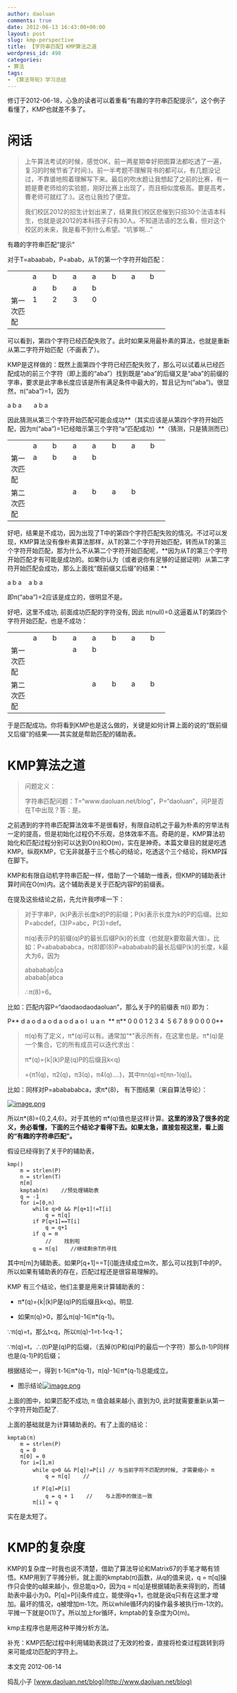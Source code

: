 ```yaml
---
author: daoluan
comments: true
date: 2012-06-13 16:43:00+00:00
layout: post
slug: kmp-perspective
title: 【字符串匹配】KMP算法之道
wordpress_id: 498
categories:
- 算法
tags:
- 《算法导轮》学习总结
---
```


修订于2012-06-18，心急的读者可以着重看“有趣的字符串匹配提示”，这个例子看懂了，KMP也就差不多了。


# 闲话

<blockquote><p>上午算法考试的时候，感觉OK，前一两星期幸好把图算法都吃透了一遍，复习的时候节省了时间:)。前一半考题不理解背书的都可以，有几题没记过，不靠谱地照着理解写下来。最后的吹水题让我想起了之前的比赛，有一题是曹老师给的实验题，刚好比赛上出现了，而且相似度极高。要是高考，曹老师可就红了:)。这也让我捡了便宜。</p>
<p>我们校区2012的招生计划出来了，结果我们校区悲催到只招30个法语本科生，也就是说2012的本科孩子只有30人。不知道法语的怎么看，但对这个校区的未来，我是看不到什么希望。“坑爹啊…”</p></blockquote>


有趣的字符串匹配“提示”

对于T=abaabab，P=abab，从T的第一个字符开始匹配：
<table cellpadding="2" width="224" cellspacing="0" border="0" >
<tbody >
<tr >

<td width="33" valign="top" >
</td>

<td width="28" valign="top" >a
</td>

<td width="29" valign="top" >b
</td>

<td width="27" valign="top" >a
</td>

<td width="28" valign="top" >a
</td>

<td width="26" valign="top" >b
</td>

<td width="26" valign="top" >a
</td>

<td width="25" valign="top" >b
</td>
</tr>
<tr >

<td width="33" valign="top" >
</td>

<td width="29" valign="top" >a
</td>

<td width="30" valign="top" >b
</td>

<td width="28" valign="top" >a
</td>

<td width="29" valign="top" >b
</td>

<td width="27" valign="top" >
</td>

<td width="26" valign="top" >
</td>

<td width="26" valign="top" >
</td>
</tr>
<tr >

<td width="33" valign="top" >第一次匹配
</td>

<td width="29" valign="top" >1
</td>

<td width="30" valign="top" >2
</td>

<td width="28" valign="top" >3
</td>

<td width="29" valign="top" >0
</td>

<td width="28" valign="top" >
</td>

<td width="26" valign="top" >
</td>

<td width="27" valign="top" >
</td>
</tr>
</tbody>
</table>
可以看到，第四个字符已经匹配失败了。此时如果采用最朴素的算法，也就是重新从第二字符开始匹配（不画表了）。

KMP是这样做的：既然上面第四个字符已经匹配失败了，那么可以试着从已经匹配成功的前三个字符（即上面的“aba”）找到既是“aba”的后缀又是“aba”的前缀的字串，要求是此字串长度应该是所有满足条件中最大的，暂且记为π(“aba”)。很显然，π(“aba”)=1，因为

a b a
      a b a

因此猜测从第三个字符开始匹配可能会成功**（其实应该是从第四个字符开始匹配，因为π(“aba”)=1已经暗示第三个字符“a”匹配成功）**（猜测，只是猜测而已）
<table cellpadding="2" width="224" cellspacing="0" border="0" >
<tbody >
<tr >

<td width="33" valign="top" >
</td>

<td width="28" valign="top" >a
</td>

<td width="29" valign="top" >b
</td>

<td width="27" valign="top" >a
</td>

<td width="28" valign="top" >a
</td>

<td width="26" valign="top" >b
</td>

<td width="26" valign="top" >a
</td>

<td width="25" valign="top" >b
</td>
</tr>
<tr >

<td width="34" valign="top" >第一次匹配
</td>

<td width="28" valign="top" >a
</td>

<td width="30" valign="top" >b
</td>

<td width="28" valign="top" >a
</td>

<td width="29" valign="top" >b
</td>

<td width="27" valign="top" >
</td>

<td width="27" valign="top" >
</td>

<td width="26" valign="top" >
</td>
</tr>
<tr >

<td width="33" valign="top" >第二次匹配
</td>

<td width="28" valign="top" >
</td>

<td width="30" valign="top" >
</td>

<td width="28" valign="top" >a
</td>

<td width="29" valign="top" >b

</td>

<td width="28" valign="top" >a
</td>

<td width="27" valign="top" >b
</td>

<td width="26" valign="top" >
</td>
</tr>
</tbody>
</table>
好吧，结果是不成功，因为出现了T中的第四个字符匹配失败的情况。不过可以发现，KMP算法没有像朴素算法那样，从T的第二个字符开始匹配，转而从T的第三个字符开始匹配，那为什么不从第二个字符开始匹配呢，**因为从T的第三个字符开始匹配才有可能是成功的。如果你认为（或者说你有足够的证据证明）从第二字符开始匹配会成功，那么上面找“既前缀又后缀”的结果：**

a b a
   a b a

即π(“aba”)=2应该是成立的，很明显不是。

好吧，这里不成功, 前面成功匹配的字符没有, 因此 π(null)=0.这逼着从T的第四个字符开始匹配，也是不成功：
<table cellpadding="2" width="224" cellspacing="0" border="0" >
<tbody >
<tr >

<td width="33" valign="top" >
</td>

<td width="28" valign="top" >a
</td>

<td width="29" valign="top" >b
</td>

<td width="27" valign="top" >a
</td>

<td width="28" valign="top" >a
</td>

<td width="26" valign="top" >b
</td>

<td width="26" valign="top" >a
</td>

<td width="25" valign="top" >b
</td>
</tr>
<tr >

<td width="34" valign="top" >第一次匹配
</td>

<td width="28" valign="top" >
</td>

<td width="30" valign="top" >
</td>

<td width="28" valign="top" >a
</td>

<td width="29" valign="top" >b
</td>

<td width="27" valign="top" >
</td>

<td width="27" valign="top" >
</td>

<td width="26" valign="top" >
</td>
</tr>
<tr >

<td width="33" valign="top" >第二次匹配
</td>

<td width="28" valign="top" >
</td>

<td width="30" valign="top" >
</td>

<td width="28" valign="top" >
</td>

<td width="29" valign="top" >a

</td>

<td width="28" valign="top" >b
</td>

<td width="27" valign="top" >a
</td>

<td width="26" valign="top" >b
</td>
</tr>
</tbody>
</table>
于是匹配成功。你将看到KMP也是这么做的，关键是如何计算上面的说的“既前缀又后缀”的结果——其实就是帮助匹配的辅助表。


# KMP算法之道




<blockquote><p>问题定义：</p>
<p>字符串匹配问题：T=“www.daoluan.net/blog”，P=“daoluan”，问P是否在T中出现？答：是。</p></blockquote>


之前遇到的字符串匹配算法效率不是很看好，有限自动机之于最为朴素的穷举法有一定的提高，但是初始化过程仍不乐观，总体效率不高。奇葩的是，KMP算法初始化和匹配过程分别可以达到O(n)和O(m)，实在是神奇。本篇文章目的就是吃透KMP。纵观KMP，它无非就基于三个核心的结论，吃透这个三个结论，将KMP踩在脚下。

KMP和有限自动机字符串匹配一样，借助了一个辅助一维表，但KMP的辅助表计算时间在O(m)内。这个辅助表是关于匹配内容P的前缀表。

在提及这些结论之前，先允许我啰嗦一下：


<blockquote><p>对于字串P，(k)P表示长度k的P的前缀；P(k)表示长度为k的P的后缀。比如P=abcdef，(3)P=abc，P(3)=def。</p>
<p>π(q)表示P的前缀(q)P的最长后缀P(k)的长度（也就是k要取最大值）。比如：P=ababababca，π(8)即(8)P=abababab的最长后缀P(k)的长度，k最大为6，因为</p>
<p>abababab|ca<br>
ababab|abca</p>
<p>∴π(8)=6。</p></blockquote>


比如：匹配内容P=“daodaodaodaoluan”，那么关于P的前缀表 π(i) 即为：

P** d a o d a o d a o d a o l  u a n  **
π** 0 0 0 1 2 3 4  5 6 7 8 9 0 0 0 0**


<blockquote><p>π(q)有了定义，π*(q)可以有。通常加“*”表示所有，在这里也是。π*(q)是一个集合，它的所有成员可以迭代求出：</p>
<p>π*(q)={k|(k)P是(q)P的后缀且k&lt;q}</p>
<p>={π1(q)，π2(q)，π3(q)，π4(q)….}，其中πn(q)=π[πn-1(q)]。</p></blockquote>


比如：同样对P=ababababca，求π*(8)， 有下图结果（来自算法导论）：

[![image.png](http://daoluan.net/blog/wp-content/uploads/2012/06/image3.png)](http://daoluan.net/blog/wp-content/uploads/2012/06/image3.png)

所以π*(8)={0,2,4,6}。对于其他的 π*(q)值也是这样计算。**这里的涉及了很多的定义，务必看懂，下面的三个结论才看得下去。如果太急，直接忽视这里，看上面的“有趣的字符串匹配”。**

假设已经得到了关于P的辅助表，


    kmp()
        m = strlen(P)
        n = strlen(T)
        π[m]
        kmptab(π)    //预处理辅助表
        q = -1
        for i=[0,n)
            while q>0 && P[q+1]!=T[i]
                q = π[q]
            if P[q+1]==T[i]
                q = q+1
            if q = m
                //    找到啦
            q = π[q]    //继续剩余T的寻找


其中π[m]为辅助表。如果P[q+1]==T[i]能连续成立m次，那么可以找到T中的P。所以如果有辅助表的存在，匹配过程还是很容易理解的。

KMP 有三个结论，他们主要是用来计算辅助表的：

- π*(q)={k|(k)P是(q)P的后缀且k<q}。明显.

- 如果π(q)>0，那么π(q)-1∈π*(q-1)。

∵π(q)=t，那么t<q，所以π(q)-1=t-1<q-1；

∵π(q)=t，∴(t)P是(q)P的后缀，（去掉(t)P和(q)P的最后一个字符）那么(t-1)P同样也是(q-1)P的后缀；

根据结论一，得到 t-1∈π*(q-1)，π(q)-1∈π*(q-1)总能成立。

- 图示结论[![image.png](http://daoluan.net/blog/wp-content/uploads/2012/06/image5.png)](http://daoluan.net/blog/wp-content/uploads/2012/06/image5.png)

上面的图中，如果匹配不成功, π 值会越来越小, 直到为0, 此时就需要重新从第一个字符开始匹配了.

上面的基础就是为计算辅助表的。有了上面的结论：


    kmptab(π)
        m = strlen(P)
        q = 0
        π[0] = 0
        for i=[1,m)
            while q>0 && P[q]!=P[i] // 与当前字符不匹配的时候, 才需要缩小 π
                q = π[q]    //

            if P[q]=P[i]
                q = q + 1    //    与上图中的做法一致
            π[i] = q


实在是太短了。


# KMP的复杂度


KMP的复杂度一时我也说不清楚，借助了算法导论和Matrix67的手笔才略有领悟。KMP用到了平摊分析。就上面的kmptab(π)函数，从q的值来说，q = π[q]操作只会使的q越来越小，但总能q>0，因为q = π[q]是根据辅助表来得到的，而辅助表中最小为0。P[q]=P[i]条件成立，能使得q+1，也就是说q只有在这里才增加。最坏的情况，q被增加m-1次。所以while循环内的操作最多被执行m-1次的。平摊一下就是O(1)了。所以加上for循环，kmptab的复杂度为O(m)。

kmp主程序也是用这种平摊分析方法。

补充：KMP匹配过程中利用辅助表跳过了无效的检查，直接将检查过程跳转到将来可能成功匹配的字符上。

本文完 2012-06-14

捣乱小子 [www.daoluan.net/blog](http://www.daoluan.net/blog)
